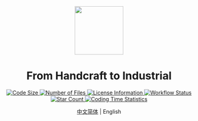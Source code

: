 <!-- # Mindustry Java Mod Template
A Java Mindustry mod template that works on Android and PC. The Kotlin version of this mod can be seen [here](https://github.com/Anuken/MindustryKotlinModTemplate).

## Building for Desktop Testing

1. Install JDK **17**.
2. Run `gradlew jar` [1].
3. Your mod jar will be in the `build/libs` directory. **Only use this version for testing on desktop. It will not work with Android.**
To build an Android-compatible version, you need the Android SDK. You can either let Github Actions handle this, or set it up yourself. See steps below.

## Building through Github Actions

This repository is set up with Github Actions CI to automatically build the mod for you every commit. This requires a Github repository, for obvious reasons.
To get a jar file that works for every platform, do the following:
1. Make a Github repository with your mod name, and upload the contents of this repo to it. Perform any modifications necessary, then commit and push.
2. Check the "Actions" tab on your repository page. Select the most recent commit in the list. If it completed successfully, there should be a download link under the "Artifacts" section.
3. Click the download link (should be the name of your repo). This will download a **zipped jar** - **not** the jar file itself [2]! Unzip this file and import the jar contained within in Mindustry. This version should work both on Android and Desktop.

## Building Locally

Building locally takes more time to set up, but shouldn't be a problem if you've done Android development before.
1. Download the Android SDK, unzip it and set the `ANDROID_HOME` environment variable to its location.
2. Make sure you have API level 30 installed, as well as any recent version of build tools (e.g. 30.0.1)
3. Add a build-tools folder to your PATH. For example, if you have `30.0.1` installed, that would be `$ANDROID_HOME/build-tools/30.0.1`.
4. Run `gradlew deploy`. If you did everything correctlly, this will create a jar file in the `build/libs` directory that can be run on both Android and desktop.

## Adding Dependencies

Please note that all dependencies on Mindustry, Arc or its submodules **must be declared as compileOnly in Gradle**. Never use `implementation` for core Mindustry or Arc dependencies.

- `implementation` **places the entire dependency in the jar**, which is, in most mod dependencies, very undesirable. You do not want the entirety of the Mindustry API included with your mod.
- `compileOnly` means that the dependency is only around at compile time, and not included in the jar.

Only use `implementation` if you want to package another Java library *with your mod*, and that library is not present in Mindustry already.

---

*[1]* *On Linux/Mac it's `./gradlew`, but if you're using Linux I assume you know how to run executables properly anyway.*
*[2]: Yes, I know this is stupid. It's a Github UI limitation - while the jar itself is uploaded unzipped, there is currently no way to download it as a single file.* -->

<div align=center>
    <img src="https://raw.githubusercontent.com/zsd2024/FromHandcraftToIndustrial/master/icon.png" width="128" height="128">
</div>
<h1 align="center">
    From Handcraft to Industrial
</h1>
<div align=center>
    <a href="https://github.com/zsd2024/FromHandcraftToIndustrial" target="_blank">
        <img alt="Code Size" src="https://img.shields.io/github/languages/code-size/zsd2024/FromHandcraftToIndustrial">
    </a>
    <a href="https://github.com/zsd2024/FromHandcraftToIndustrial" target="_blank">
        <img alt="Number of Files"
            src="https://img.shields.io/github/directory-file-count/zsd2024/FromHandcraftToIndustrial?type=file">
    </a>
    <a href="https://github.com/zsd2024/FromHandcraftToIndustrial" target="_blank">
        <img alt="License Information" src="https://img.shields.io/github/license/zsd2024/FromHandcraftToIndustrial">
    </a>
    <a href="https://github.com/zsd2024/FromHandcraftToIndustrial/actions" target="_blank">
        <img alt="Workflow Status"
            src="https://img.shields.io/github/actions/workflow/status/zsd2024/FromHandcraftToIndustrial/.github%2Fworkflows%2FcommitTest.yml">
    </a>
    <a href="https://github.com/zsd2024/FromHandcraftToIndustrial/stargazers" target="_blank">
        <img alt="Star Count" src="https://img.shields.io/github/stars/zsd2024/FromHandcraftToIndustrial">
    </a>
    <a href="https://wakatime.com/badge/github/zsd2024/FromHandcraftToIndustrial" target="_blank">
        <img src="https://wakatime.com/badge/github/zsd2024/FromHandcraftToIndustrial.svg" alt="Coding Time Statistics">
    </a>
</div>

<p align=center>
    <a href="README_zh_cn.md">中文简体</a> | English
</p>
